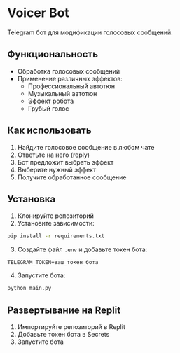 # Voicer Bot

Telegram бот для модификации голосовых сообщений.

## Функциональность

- Обработка голосовых сообщений
- Применение различных эффектов:
  - Профессиональный автотюн
  - Музыкальный автотюн
  - Эффект робота
  - Грубый голос

## Как использовать

1. Найдите голосовое сообщение в любом чате
2. Ответьте на него (reply)
3. Бот предложит выбрать эффект
4. Выберите нужный эффект
5. Получите обработанное сообщение

## Установка

1. Клонируйте репозиторий
2. Установите зависимости:
```bash
pip install -r requirements.txt
```
3. Создайте файл `.env` и добавьте токен бота:
```
TELEGRAM_TOKEN=ваш_токен_бота
```
4. Запустите бота:
```bash
python main.py
```

## Развертывание на Replit

1. Импортируйте репозиторий в Replit
2. Добавьте токен бота в Secrets
3. Запустите бота 
